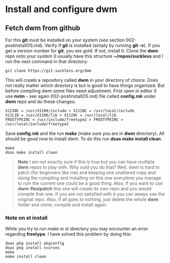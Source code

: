 # Install and configure dwm

## Fetch dwm from github

For this **git** must be installed on your system (see section 002-postinstallOS.md). Verify if **git** is installed (simply by running **git -v**). If you get a version number for **git**, you are gold. If not, install it.
Clone the **dwm** repo onto your system (I usually have this structure **~/repos/suckless** and I run the next command in that directory:

	git clone https://git.suckless.org/dwm 

This will create a repository called **dwm** in your directory of choice. Does not really matter which directory is but is good to have things organized. But before compiling dwm some files need adjustment. First open in editor (I use **nvim** - see again 002-postinstallOS.md) file called **config.mk** under **dwm** repo and do these changes:

	X11INC = /usr/X11R6/include > X11INC = /usr/local/include
 	X11LIB = /usr/X11R6/lib > X11INC = /usr/local/lib
  	FREETYPEINC = /usr/include/freetype2 > FREETYPEINC = /usr/local/include/freetype2

Save **config.mk** and the run **make** (make sure you are in **dwm** directory). All should be good now to install dwm. To do this run **doas make install clean**.

	make
 	doas make install clean

> **Note**
> I am not exactly sure if this is true but you can have multiple **dwm** repos to play with. Why ould you do that? Well, dwm is hard to patch (for beginners like me) and keeping one unaltered copy and doing the compiling and installing on this one everytime you manage to ruin the current one could be a good thing. Also, if you want to use **dwm-flexipatch** this one will create its own repo and you would compile that one. If you are not satisfied with it you can aways use the original repo. Also, if all goes to nothing, just delete the whole **dwm** folder and clone, compile and install again.

### Note on st install
While you try to run make in st directory you may encounter an error regarding **freetype**. I have solved this problem by doing this:

	doas pkg install pkgconfig
 	doas pkg install ncurses
  	make
   	make install clean

 
